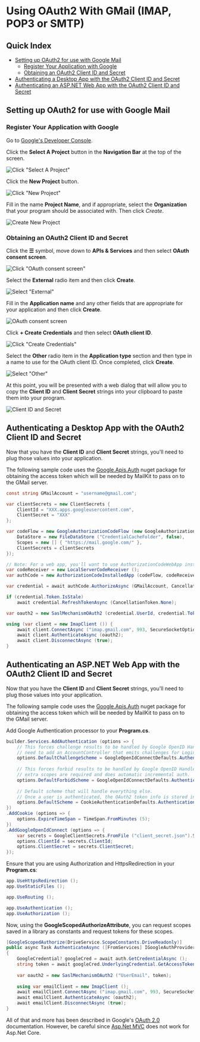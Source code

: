 # Using OAuth2 With GMail (IMAP, POP3 or SMTP)

## Quick Index

* [Setting up OAuth2 for use with Google Mail](#setting-up-oauth2-for-use-with-google-mail)
  * [Register Your Application with Google](#register-your-application-with-google)
  * [Obtaining an OAuth2 Client ID and Secret](#obtaining-an-oauth2-client-id-and-secret)
* [Authenticating a Desktop App with the OAuth2 Client ID and Secret](#authenticating-a-desktop-app-with-the-oauth2-client-id-and-secret)
* [Authenticating an ASP.NET Web App with the OAuth2 Client ID and Secret](#authenticating-an-aspnet-web-app-with-the-oauth2-client-id-and-secret)

## Setting up OAuth2 for use with Google Mail

### Register Your Application with Google

Go to [Google's Developer Console](https://cloud.google.com/console).

Click the **Select A Project** button in the **Navigation Bar** at the top of the screen.

![Click "Select A Project"](https://github.com/jstedfast/MailKit/blob/master/Documentation/media/google-developer-console/click-select-a-project.png)

Click the **New Project** button.

![Click "New Project"](https://github.com/jstedfast/MailKit/blob/master/Documentation/media/google-developer-console/click-new-project.png)

Fill in the name **Project Name**, and if appropriate, select the **Organization** that your program
should be associated with. Then click *Create*.

![Create New Project](https://github.com/jstedfast/MailKit/blob/master/Documentation/media/google-developer-console/create-new-project.png)

### Obtaining an OAuth2 Client ID and Secret

Click the **☰** symbol, move down to **APIs & Services** and then select **OAuth consent screen**.

![Click "OAuth consent screen"](https://github.com/jstedfast/MailKit/blob/master/Documentation/media/google-developer-console/click-oauth-consent-screen-menu.png)

Select the **External** radio item and then click **Create**.

![Select "External"](https://github.com/jstedfast/MailKit/blob/master/Documentation/media/google-developer-console/select-external.png)

Fill in the **Application name** and any other fields that are appropriate for your application and then click
**Create**.

![OAuth consent screen](https://github.com/jstedfast/MailKit/blob/master/Documentation/media/google-developer-console/oauth-consent-screen.png)

Click **+ Create Credentials** and then select **OAuth client ID**.

![Click "Create Credentials"](https://github.com/jstedfast/MailKit/blob/master/Documentation/media/google-developer-console/click-create-credentials.png)

Select the **Other** radio item in the **Application type** section and then type in a name to use for the OAuth
client ID. Once completed, click **Create**.

![Select "Other"](https://github.com/jstedfast/MailKit/blob/master/Documentation/media/google-developer-console/select-application-type-other.png)

At this point, you will be presented with a web dialog that will allow you to copy the **Client ID** and
**Client Secret** strings into your clipboard to paste them into your program.

![Client ID and Secret](https://github.com/jstedfast/MailKit/blob/master/Documentation/media/google-developer-console/client-id-and-secret.png)

## Authenticating a Desktop App with the OAuth2 Client ID and Secret

Now that you have the **Client ID** and **Client Secret** strings, you'll need to plug those values into
your application.

The following sample code uses the [Google.Apis.Auth](https://www.nuget.org/packages/Google.Apis.Auth/)
nuget package for obtaining the access token which will be needed by MailKit to pass on to the GMail
server.

```csharp
const string GMailAccount = "username@gmail.com";

var clientSecrets = new ClientSecrets {
	ClientId = "XXX.apps.googleusercontent.com",
	ClientSecret = "XXX"
};

var codeFlow = new GoogleAuthorizationCodeFlow (new GoogleAuthorizationCodeFlow.Initializer {
	DataStore = new FileDataStore ("CredentialCacheFolder", false),
	Scopes = new [] { "https://mail.google.com/" },
	ClientSecrets = clientSecrets
});

// Note: For a web app, you'll want to use AuthorizationCodeWebApp instead.
var codeReceiver = new LocalServerCodeReceiver ();
var authCode = new AuthorizationCodeInstalledApp (codeFlow, codeReceiver);

var credential = await authCode.AuthorizeAsync (GMailAccount, CancellationToken.None);

if (credential.Token.IsStale)
	await credential.RefreshTokenAsync (CancellationToken.None);

var oauth2 = new SaslMechanismOAuth2 (credential.UserId, credential.Token.AccessToken);

using (var client = new ImapClient ()) {
	await client.ConnectAsync ("imap.gmail.com", 993, SecureSocketOptions.SslOnConnect);
	await client.AuthenticateAsync (oauth2);
	await client.DisconnectAsync (true);
}
```

## Authenticating an ASP.NET Web App with the OAuth2 Client ID and Secret

Now that you have the **Client ID** and **Client Secret** strings, you'll need to plug those values into
your application.

The following sample code uses the [Google.Apis.Auth](https://www.nuget.org/packages/Google.Apis.Auth/)
nuget package for obtaining the access token which will be needed by MailKit to pass on to the GMail
server.

Add Google Authentication processor to your **Program.cs**.

```csharp
builder.Services.AddAuthentication (options => {
    // This forces challenge results to be handled by Google OpenID Handler, so there's no
    // need to add an AccountController that emits challenges for Login.
    options.DefaultChallengeScheme = GoogleOpenIdConnectDefaults.AuthenticationScheme;
    
    // This forces forbid results to be handled by Google OpenID Handler, which checks if
    // extra scopes are required and does automatic incremental auth.
    options.DefaultForbidScheme = GoogleOpenIdConnectDefaults.AuthenticationScheme;
    
    // Default scheme that will handle everything else.
    // Once a user is authenticated, the OAuth2 token info is stored in cookies.
    options.DefaultScheme = CookieAuthenticationDefaults.AuthenticationScheme;
})
.AddCookie (options => {
    options.ExpireTimeSpan = TimeSpan.FromMinutes (5);
})
.AddGoogleOpenIdConnect (options => {
    var secrets = GoogleClientSecrets.FromFile ("client_secret.json").Secrets;
    options.ClientId = secrets.ClientId;
    options.ClientSecret = secrets.ClientSecret;
});
```

Ensure that you are using Authorization and HttpsRedirection in your **Program.cs**:

```csharp
app.UseHttpsRedirection ();
app.UseStaticFiles ();

app.UseRouting ();

app.UseAuthentication ();
app.UseAuthorization ();
```

Now, using the **GoogleScopedAuthorizeAttribute**, you can request scopes saved in a library as constants and request tokens for these scopes.

```csharp
[GoogleScopedAuthorize(DriveService.ScopeConstants.DriveReadonly)]
public async Task AuthenticateAsync ([FromServices] IGoogleAuthProvider auth)
{
    GoogleCredential? googleCred = await auth.GetCredentialAsync ();
    string token = await googleCred.UnderlyingCredential.GetAccessTokenForRequestAsync ();
    
    var oauth2 = new SaslMechanismOAuth2 ("UserEmail", token);
    
    using var emailClient = new ImapClient ();
    await emailClient.ConnectAsync ("imap.gmail.com", 993, SecureSocketOptions.SslOnConnect);
    await emailClient.AuthenticateAsync (oauth2);
    await emailClient.DisconnectAsync (true);
}
```

All of that and more has been described in Google's [OAuth 2.0](https://developers.google.com/api-client-library/dotnet/guide/aaa_oauth#web-applications-aspnet-mvc)
documentation. However, be careful since [Asp.Net MVC](https://developers.google.com/api-client-library/dotnet/guide/aaa_oauth#web-applications-asp.net-mvc)
does not work for Asp.Net Core.
